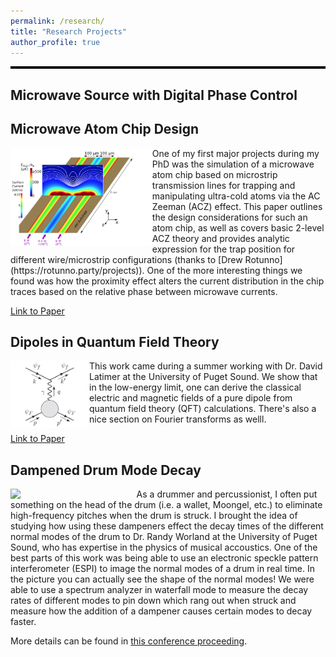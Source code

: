 ```yaml
---
permalink: /research/
title: "Research Projects"
author_profile: true
---
```


<hr style="height: 4px; border: none; background-color: black;">

## Microwave Source with Digital Phase Control

## Microwave Atom Chip Design

<img src="/images/microwaveAtomChipDesignPaper.png" align="left" width="45%"/>
One of my first major projects during my PhD was the simulation of a microwave atom chip based on microstrip transmission lines for trapping and manipulating ultra-cold atoms via the AC Zeeman (ACZ) effect. This paper outlines the design considerations for such an atom chip, as well as covers basic 2-level ACZ theory and provides analytic expression for the trap position for different wire/microstrip configurations (thanks to [Drew Rotunno](https://rotunno.party/projects)). One of the more interesting things we found was how the proximity effect alters the current distribution in the chip traces based on the relative phase between microwave currents.

[Link to Paper](https://www.mdpi.com/2218-2004/9/3/54)

## Dipoles in Quantum Field Theory
<img src="/images/dipolesInQFTPaper.png" align="left" width="25%"/>
This work came during a summer working with Dr. David Latimer at the University of Puget Sound. We show that in the low-energy limit, one can derive the classical electric and magnetic fields of a pure dipole from quantum field theory (QFT) calculations. There's also a nice section on Fourier transforms as welll.

[Link to Paper](https://pubs.aip.org/aapt/ajp/article-abstract/87/2/146/148278/Dipoles-in-quantum-field-theory?redirectedFrom=fulltext)

## Dampened Drum Mode Decay
<img src="/images/ESPIimage.jpg" align="left" width="40%"/>
As a drummer and percussionist, I often put something on the head of the drum (i.e. a wallet, Moongel, etc.) to eliminate high-frequency pitches when the drum is struck. I brought the idea of studying how using these dampeners effect the decay times of the different normal modes of the drum to Dr. Randy Worland at the University of Puget Sound, who has expertise in the physics of musical accoustics. One of the best parts of this work was being able to use an electronic speckle pattern interferometer (ESPI) to image the normal modes of a drum in real time. In the picture you can actually see the shape of the normal modes! We were able to use a spectrum analyzer in waterfall mode to measure the decay rates of different modes to pin down which rang out when struck and measure how the addition of a dampener causes certain modes to decay faster.

More details can be found in <a href="/files/drumheadDecayWorlandProceeding.pdf" target="_blank">this conference proceeding</a>. 